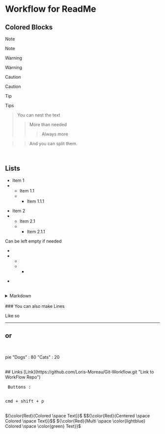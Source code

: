 # Workflow for ReadMe

## Colored Blocks
> [!Note]
> Note

> [!Warning]
> Warning

> [!Caution]
> Caution

> [!Tip]
> Tips
> > You can nest the text
> > > More than needed
> > > > Always more
> 
> > > And you can split them.

<br>

## Lists
* Item 1
* * Item 1.1
  * * Item 1.1.1

- Item 2
- - Item 2.1
  - - Item 2.1.1

Can be left empty if needed

* 
* * 
  * *

- 

<br> 

<details>
  <summary>Markdown</summary>

-  one sheep
-  two sheep
-  three sheep

</details>

<br>
### You can also make Lines

Like so
- - -
or
-

<br>

pie
"Dogs" : 80
"Cats" : 20

<br>
## Links
[Link](https://github.com/Loris-Moreau/Git-Workflow.git "Link to WorkFlow Repo")

<br>
<kbd> <br> Buttons : <br> </kbd>

<kbd>cmd + shift + p</kbd>

<br>
 ${\color{Red}{Colored \space Text}}$
 $${\color{Red}{Centered \space Colored \space Text}}$$
 ${\color{Red}{Multi \space \color{lightblue} Colored \space \color{green} Text}}$
